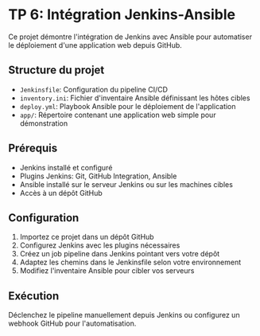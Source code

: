 # TP 6: Intégration Jenkins-Ansible

Ce projet démontre l'intégration de Jenkins avec Ansible pour automatiser le déploiement d'une application web depuis GitHub.

## Structure du projet

- `Jenkinsfile`: Configuration du pipeline CI/CD
- `inventory.ini`: Fichier d'inventaire Ansible définissant les hôtes cibles
- `deploy.yml`: Playbook Ansible pour le déploiement de l'application
- `app/`: Répertoire contenant une application web simple pour démonstration

## Prérequis

- Jenkins installé et configuré
- Plugins Jenkins: Git, GitHub Integration, Ansible
- Ansible installé sur le serveur Jenkins ou sur les machines cibles
- Accès à un dépôt GitHub

## Configuration

1. Importez ce projet dans un dépôt GitHub
2. Configurez Jenkins avec les plugins nécessaires
3. Créez un job pipeline dans Jenkins pointant vers votre dépôt
4. Adaptez les chemins dans le Jenkinsfile selon votre environnement
5. Modifiez l'inventaire Ansible pour cibler vos serveurs

## Exécution

Déclenchez le pipeline manuellement depuis Jenkins ou configurez un webhook GitHub pour l'automatisation.
